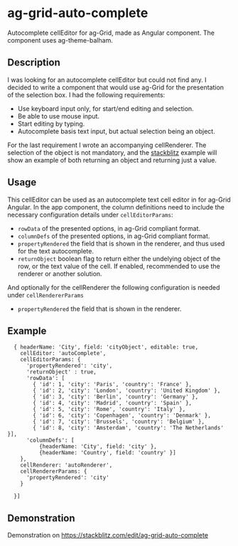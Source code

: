 # ag-grid-auto-complete
Autocomplete cellEditor for ag-Grid, made as Angular component.  The component uses ag-theme-balham.

## Description
I was looking for an autocomplete cellEditor but could not find any.  I decided to write a component that would use ag-Grid for the presentation of the selection box.  I had the following requirements:
- Use keyboard input only, for start/end editing and selection.
- Be able to use mouse input.
- Start editing by typing.
- Autocomplete basis text input, but actual selection being an object.

For the last requirement I wrote an accompanying cellRenderer.  The selection of the object is not mandatory, and the [stackblitz](https://stackblitz.com/edit/ag-grid-auto-complete) example will show an example of both returning an object and returning just a value.
## Usage
This cellEditor can be used as an autocomplete text cell editor in for ag-Grid Angular.  In the app component, the column definitions need to include the necessary configuration details under `cellEditorParams`:
- `rowData` of the presented options, in ag-Grid compliant format.
- `columnDefs` of the presented options, in ag-Grid compliant format.
- `propertyRendered` the field that is shown in the renderer, and thus used for the text autocomplete.
- `returnObject` boolean flag to return either the undelying object of the row, or the text value of the cell.  If enabled, recommended to use the renderer or another solution.

And optionally for the cellRenderer the following configuration is needed under `cellRendererParams`
- `propertyRendered` the field that is shown in the renderer.

## Example
```  columnDefs = [
  { headerName: 'City', field: 'cityObject', editable: true, 
    cellEditor: 'autoComplete',
    cellEditorParams: {
      'propertyRendered': 'city',
      'returnObject' : true,
      'rowData': [
        { 'id': 1, 'city': 'Paris', 'country': 'France' },
        { 'id': 2, 'city': 'London', 'country': 'United Kingdom' },
        { 'id': 3, 'city': 'Berlin', 'country': 'Germany' },
        { 'id': 4, 'city': 'Madrid', 'country': 'Spain' },
        { 'id': 5, 'city': 'Rome', 'country': 'Italy' },
        { 'id': 6, 'city': 'Copenhagen', 'country': 'Denmark' },
        { 'id': 7, 'city': 'Brussels', 'country': 'Belgium' },
        { 'id': 8, 'city': 'Amsterdam', 'country': 'The Netherlands' }],
      'columnDefs': [
          {headerName: 'City', field: 'city' },
          {headerName: 'Country', field: 'country' }]
    },
    cellRenderer: 'autoRenderer',
    cellRendererParams: {
      'propertyRendered': 'city'
    }

  }]
  ```
  ## Demonstration
  Demonstration on https://stackblitz.com/edit/ag-grid-auto-complete
